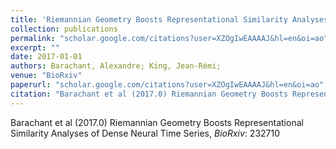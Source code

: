 ```yaml
---
title: 'Riemannian Geometry Boosts Representational Similarity Analyses of Dense Neural Time Series'
collection: publications
permalink: "scholar.google.com/citations?user=XZOgIwEAAAAJ&hl=en&oi=ao"
excerpt: ""
date: 2017-01-01
authors: Barachant, Alexandre; King, Jean-Rémi; 
venue: "BioRxiv"
paperurl: "scholar.google.com/citations?user=XZOgIwEAAAAJ&hl=en&oi=ao"
citation: "Barachant et al (2017.0) Riemannian Geometry Boosts Representational Similarity Analyses of Dense Neural Time Series, <i>BioRxiv</i>: 232710"
---
```

Barachant et al (2017.0) Riemannian Geometry Boosts Representational Similarity Analyses of Dense Neural Time Series, <i>BioRxiv</i>: 232710
